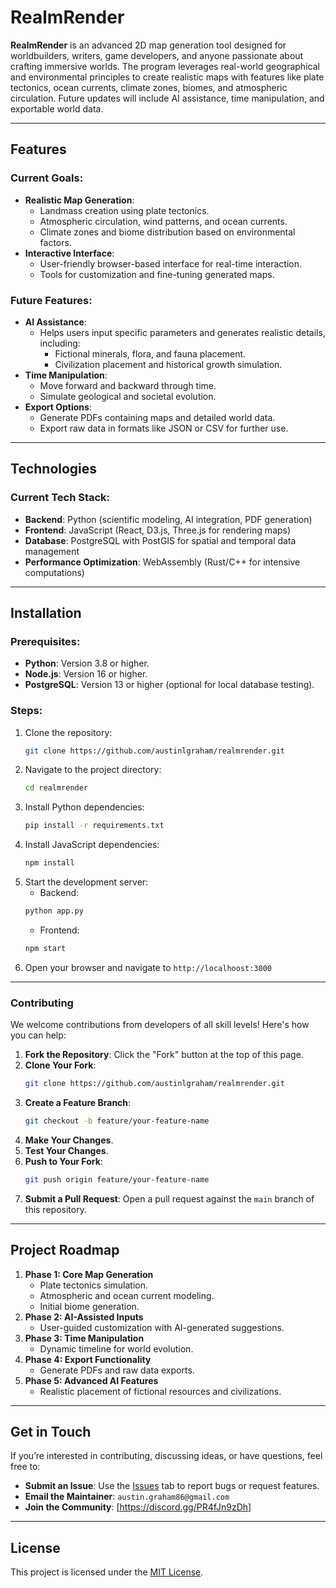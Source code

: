 # RealmRender

**RealmRender** is an advanced 2D map generation tool designed for worldbuilders, writers, game developers, and anyone passionate about crafting immersive worlds. The program leverages real-world geographical and environmental principles to create realistic maps with features like plate tectonics, ocean currents, climate zones, biomes, and atmospheric circulation. Future updates will include AI assistance, time manipulation, and exportable world data.

---

## Features
### Current Goals:
- **Realistic Map Generation**:
  - Landmass creation using plate tectonics.
  - Atmospheric circulation, wind patterns, and ocean currents.
  - Climate zones and biome distribution based on environmental factors.
- **Interactive Interface**:
  - User-friendly browser-based interface for real-time interaction.
  - Tools for customization and fine-tuning generated maps.
  
### Future Features:
- **AI Assistance**:
  - Helps users input specific parameters and generates realistic details, including:
    - Fictional minerals, flora, and fauna placement.
    - Civilization placement and historical growth simulation.
- **Time Manipulation**:
  - Move forward and backward through time.
  - Simulate geological and societal evolution.
- **Export Options**:
  - Generate PDFs containing maps and detailed world data.
  - Export raw data in formats like JSON or CSV for further use.

---

## Technologies
### Current Tech Stack:
- **Backend**: Python (scientific modeling, AI integration, PDF generation)
- **Frontend**: JavaScript (React, D3.js, Three.js for rendering maps)
- **Database**: PostgreSQL with PostGIS for spatial and temporal data management
- **Performance Optimization**: WebAssembly (Rust/C++ for intensive computations)

---

## Installation
### Prerequisites:
- **Python**: Version 3.8 or higher.
- **Node.js**: Version 16 or higher.
- **PostgreSQL**: Version 13 or higher (optional for local database testing).

### Steps:
1. Clone the repository:
   ```bash
   git clone https://github.com/austinlgraham/realmrender.git
2. Navigate to the project directory:
   ```bash
   cd realmrender
3. Install Python dependencies:
   ```bash
   pip install -r requirements.txt
4. Install JavaScript dependencies:
   ```bash
   npm install
5. Start the development server:
   - Backend:
   ```bash
   python app.py
   ```
   - Frontend:
   ```bash
   npm start
6. Open your browser and navigate to `http://localhoost:3000`

---

### Contributing
We welcome contributions from developers of all skill levels! Here's how you can help:
1. **Fork the Repository**: Click the "Fork" button at the top of this page.
2. **Clone Your Fork**:
   ```bash
   git clone https://github.com/austinlgraham/realmrender.git
3. **Create a Feature Branch**:
   ```bash
   git checkout -b feature/your-feature-name
4. **Make Your Changes**.
5. **Test Your Changes**.
6. **Push to Your Fork**:
   ```bash
   git push origin feature/your-feature-name
7. **Submit a Pull Request**: Open a pull request against the `main` branch of this repository.

---

## Project Roadmap
1. **Phase 1: Core Map Generation**
   - Plate tectonics simulation.
   - Atmospheric and ocean current modeling.
   - Initial biome generation.
2. **Phase 2: AI-Assisted Inputs**
   - User-guided customization with AI-generated suggestions.
3. **Phase 3: Time Manipulation**
   - Dynamic timeline for world evolution.
4. **Phase 4: Export Functionality**
   - Generate PDFs and raw data exports.
5. **Phase 5: Advanced AI Features**
   - Realistic placement of fictional resources and civilizations.

---

## Get in Touch
If you’re interested in contributing, discussing ideas, or have questions, feel free to:
- **Submit an Issue**: Use the [Issues](https://github.com/austinlgraham/realmrender/issues) tab to report bugs or request features.
- **Email the Maintainer**: `austin.graham86@gmail.com`
- **Join the Community**: [https://discord.gg/PR4fJn9zDh]

---

## License
This project is licensed under the [MIT License](LICENSE).

